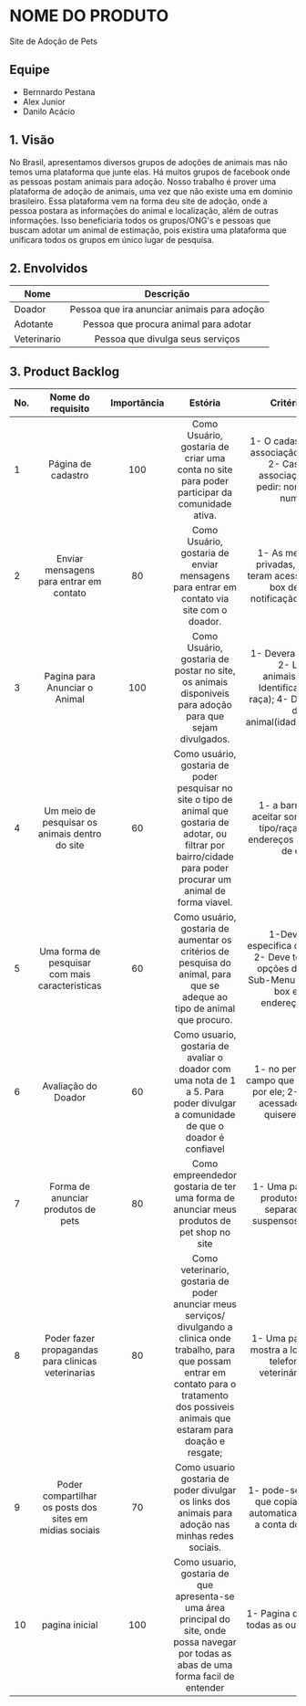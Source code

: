 # NOME DO PRODUTO
Site de Adoção de Pets

## Equipe
* Bernnardo Pestana
* Alex Junior
* Danilo Acácio

## 1. Visão 

No Brasil, apresentamos diversos grupos de adoções de animais mas não temos uma plataforma que junte elas. Há muitos grupos de facebook onde as pessoas postam animais para adoção. Nosso trabalho é prover uma plataforma de adoção de animais, uma vez que não existe uma em dominio brasileiro. Essa plataforma vem na forma deu site de adoção, onde a pessoa postara as informações do animal e localização, além de outras informações. Isso beneficiaria todos os grupos/ONG's e pessoas que buscam adotar um animal de estimação, pois existira uma plataforma que unificara todos os grupos em único lugar de pesquisa. 

## 2. Envolvidos

| Nome                      | Descrição     |
| -------------             |:-------------:|
| Doador  | Pessoa que ira anunciar animais para adoção |
| Adotante  | Pessoa que procura animal para adotar |
|Veterinario   | Pessoa que divulga seus serviços |

## 3. Product Backlog

| No. | Nome do requisito      | Importância | Estória   | Critérios de Aceitação | Link para o Protótipo de Baixa Fidelidade  |
| ----|:---------------------: |:----------: | :-------: | :--------------------: | :----------------------------------------: |
|   1 | Página de cadastro     | 100 | Como Usuário, gostaria de criar uma conta no site para poder participar da comunidade ativa. | 1- O cadastro pode ser feito por associação de Gmail/ Facebook; 2- Caso não seja feito a associação, o cadastro deve pedir: nome, endereço, email, numero de celular;| E:\User\Documents\GitHub\Site-De-Adocao\docs\prototipos\baixa\Cadastro.pdf |
| 2   | Enviar mensagens para entrar em contato  | 80 | Como Usuário, gostaria de enviar mensagens para entrar em contato via site com o doador.  | 1- As mensagens devem ser privadas, isso é, terceiros não teram acesso as mensagens; 2-A box de mensagens tera notificação caso esteja fechada; | E:\User\Documents\GitHub\Site-De-Adocao\docs\prototipos\baixa\\Box mensagem  |
| 3   | Pagina para Anunciar o Animal      | 100 | Como Usuário, gostaria de postar no site, os animais disponiveis para adoção para que sejam divulgados.    | 1- Devera ter fotos dos animais; 2- Localização dos animais(cidade/bairro); 3- Identificação do animal(tipo/ raça); 4- Deve conter uma breve descrição do animal(idade/cor/saúde/porte/etc) |E:\User\Documents\GitHub\Site-De-Adocao\docs\prototipos\baixa\anuncios  |
| 4   | Um meio de pesquisar os animais dentro do site     | 60 | Como usuário, gostaria de poder pesquisar no site o tipo de animal que gostaria de adotar, ou filtrar por bairro/cidade  para poder procurar um animal de forma viavel. | 1- a barra de pesquisa deve aceitar somente caso de animal tipo/raça ; 2- Podera utilizar endereços para a pesquisa(nome de cidade/ bairro) | E:\User\Documents\GitHub\Site-De-Adocao\docs\prototipos\baixa\Pesquisa  |
| 5 | Uma forma de pesquisar com mais caracteristicas  | 60 | Como usuário, gostaria de aumentar os critérios de pesquisa do animal, para que se adeque ao tipo de animal que procuro.  | 1-Deve ser uma pagina especifica de pesquisa avançada; 2- Deve ter um sub-menu das opções de filtro de busca; 3- Sub-Menu composto por check-box e uma barra para endereço(caso necessário) | E:\User\Documents\GitHub\Site-De-Adocao\docs\prototipos\baixa\Pesquisa_avançada |
| 6 | Avaliação do Doador     | 60 | Como usuario, gostaria de avaliar o doador com uma nota de 1 a 5. Para poder divulgar a comunidade de que o doador é confiavel   | 1- no perfil do doador tera um campo que não pode ser auterado por ele; 2- Esse campo so sera acessado por adotantes que quiserem avaliar o doador | E:\User\Documents\GitHub\Site-De-Adocao\docs\prototipos\baixa\Avaliação  |
| 7 | Forma de anunciar produtos de pets     | 80 | Como empreendedor gostaria de ter uma forma de anunciar meus produtos de pet shop no site   | 1- Uma pagina especifica para produtos de pets; 2- seram separadas em mini-menu suspensos para cada vendedor | E:\User\Documents\GitHub\Site-De-Adocao\docs\prototipos\baixa\Lojas  |
| 8 | Poder fazer propagandas para clinicas veterinarias    | 80 | Como veterinario, gostaria de poder anunciar meus serviços/ divulgando a clinica onde trabalho, para que possam entrar em contato para o tratamento dos possiveis animais que estaram para doação e resgate;    | 1- Uma pagina especifica onde mostra a localização, numero de telefone das clinicas de veterinária parceiras do site; | E:\User\Documents\GitHub\Site-De-Adocao\docs\prototipos\baixa\Veterinarios  |
| 9 | Poder compartilhar os posts dos sites em midias sociais      | 70 | Como usuario gostaria de poder divulgar os links dos animais para adoção nas minhas redes sociais.  | 1- pode-se apresentar um botao que copia o link do post e seja automaticamente associada com a conta do facebook da conta; | E:\User\Documents\GitHub\Site-De-Adocao\docs\prototipos\baixa\compartilhar  |
| 10| pagina inicial     | 100 | Como usuario, gostaria de que apresenta-se uma área principal do site, onde possa navegar por todas as abas de uma forma facil de entender   | 1- Pagina que tenha ligação entre todas as outras; 2- possa acessar o chat; | E:\User\Documents\GitHub\Site-De-Adocao\docs\prototipos\baixa\pagina principal  |

